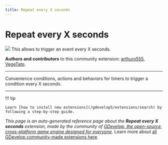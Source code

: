 ```yaml
---
title: Repeat every X seconds
---
```

# Repeat every X seconds

![](https://resources.gdevelop-app.com/assets/Icons/repeat.svg)
This allows to trigger an event every X seconds.

**Authors and contributors** to this community extension: [arthuro555](https://gd.games/arthuro555), [VegeTato](https://gd.games/VegeTato).

---

Convenience conditions, actions and behaviors for timers to trigger a condition every X seconds.

---

!!! tip

    Learn [how to install new extensions](/gdevelop5/extensions/search) by following a step-by-step guide.

*This page is an auto-generated reference page about the **Repeat every X seconds** extension, made by the community of [GDevelop, the open-source, cross-platform game engine designed for everyone](https://gdevelop.io/).* Learn more about [all GDevelop community-made extensions here](/gdevelop5/extensions).
